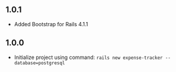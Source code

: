 1.0.1
----
 * Added Bootstrap for Rails 4.1.1 

1.0.0
----
 * Initialize project using command: `rails new expense-tracker --database=postgresql`